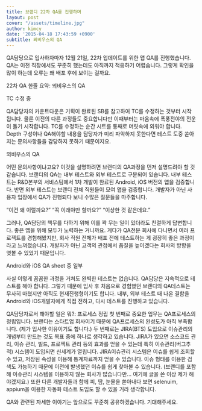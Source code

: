 ```yaml
---
title: 브랜디 22차 QA를 진행하며
layout: post
cover: "/assets/timeline.jpg"
author: kimcy
date: '2015-04-18 17:43:59 +0900'
subtitle: 뫼비우스의 QA
---
```


QA담당으로 입사하자마자 12월 21일, 22차 업데이트를 위한 앱 QA를 진행했습니다. QA는 이전 직장에서도 꾸준히 했는데도 아직까지 적응하기  어렵습니다. 그렇게 확인을 많이 하는데 오류는 왜 배포 후에 보이는 걸까요.




22차 QA 한줄 요약: 뫼비우스의 QA


TC  수정 중

QA담당자의 카운트다운은 기획이 완료된 SB를 참고하여 TC를 수정하는 것부터 시작됩니다. 물론 이전의 다른 과정들도 중요합니다만 이때부터는 마음속에 폭풍전야의 전운이 돌기 시작합니다. TC를 수정하는 순간 시트를 통째로 머릿속에 외워야 합니다. Depth 구성이나 QA해야할 내용을 담당자가 미리 파악하지 못한다면 테스트 도중 쏟아지는 문의사항들을 감당하지 못하기 때문이지요. 


뫼비우스의 QA

어떤 문의사항이냐고요? 이것을 설명하려면 브랜디의 QA과정을 먼저 설명드려야 할 것 같습니다. 브랜디의 QA는 내부 테스트와 외부 테스트로 구분되어 있습니다. 내부 테스트는 R&D본부의 서비스팀에서 1차 개발이 완료된 Android, iOS 버전의 앱을 검증합니다. 반면 외부 테스트는 브랜디 전체 직원들이 모여 앱을 검증합니다. 개발자가 아닌 사용자 입장에서 QA가 진행되다 보니 수많은 질문들을 마주합니다.

“이건 왜 이럴까요?”
“꼭 이래야만 할까요?”
“이상한 것 같은데요.”



그러나, QA담당의 책무를 다하기 위해 이를 꽉 무는 일이 있더라도 친절하게 답변합니다. 좋은 앱을 위해 모두가 노력하는 거니까요. 게다가 QA전문 회사에 다니면서 여러 프로젝트를 경험해봤지만, 회사 직원 전체가 배포 전에 테스트하는 게 굉장히 좋은 과정이라고 느껴졌습니다. 개발자가 아닌 고객의 관점에서 품질을 높이겠다는 회사의 방향을 엿볼 수 있었기 때문입니다. 


Android와 iOS QA sheet 중 일부

사실 이렇게 꼼꼼한 과정을 거쳐도 완벽한 테스트는 없습니다. QA담당은 지속적으로 테스트를 해야 합니다. 그렇기 때문에 입사 후 처음으로 경험했던 브랜디의 QA테스트는 무사히 마쳤지만 아직도 현재진행형이기도 합니다. 내부, 외부 테스트 때 나온 결함을 Android와 iOS개발자에게 직접 전하고, 다시 테스트를 진행하고 있습니다. 

QA담당자로서 해야할 일은 뭐?: 프로세스 정립
첫 번째로 중요한 업무는 QA프로세스의 정립입니다. 브랜디는 스타트업 회사이기 때문에 QA프로세스의 완성도가 아직 부족합니다. (제가 입사한 이유이기도 합니다.) 두 번째로는 JIRA(BTS) 도입으로 이슈관리의 개념부터 만드는 것도 목표 중에 하나로 생각하고 있습니다. JIRA가 있으면 소스코드 관리, 이슈 관리, 빌드, 프로젝트 관리 등의 효과를 얻을 수 있는데 특히 이슈관리(버그추적) 시스템이 도입되면 신세계가 열립니다. JIRA이슈관리 시스템은 이슈를 쉽게 조회할 수 있고, 저장된 속성을 이용해 통계자료까지 얻을 수 있습니다. 이슈 형태를 이용한 검색도 가능하기 때문에 이전에 발생했던 이슈를 쉽게 찾아볼 수 있습니다. (브랜디를 포함해 이슈관리 시스템을 이용하지 않는 회사가 많습니다만... 여기에 글을 쓴 이상 제가 해야겠지요.) 또한 다른 개발자들과 함께 피, 땀, 눈물을 쏟아내다 보면 selenuim, appium을 이용한 자동화 테스트 도입도 할 수 있을 거라 생각합니다. 

QA와 관련된 자세한 이야기는 앞으로도 꾸준히 공유하겠습니다. 기대해주세요.